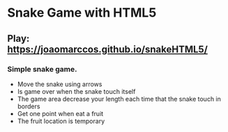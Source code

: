 # Snake Game with HTML5
## Play: https://joaomarccos.github.io/snakeHTML5/

### Simple snake game.

- Move the snake using arrows
- Is game over when the snake touch itself
- The game area decrease your length each time that the snake touch in borders
- Get one point when eat a fruit
- The fruit location is temporary
